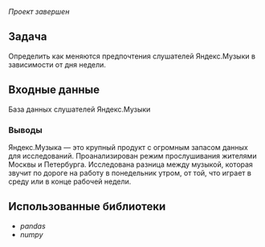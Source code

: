 *Проект завершен*

## Задача
Определить как меняются предпочтения слушателей Яндекс.Музыки в зависимости от дня недели.

## Входные данные
База данных слушателей Яндекс.Музыки

### Выводы
Яндекс.Музыка — это крупный продукт с огромным запасом данных для исследований. 
Проанализирован режим прослушивания жителями Москвы и Петербурга.
Исследована разница между музыкой, которая звучит по дороге на работу в понедельник утром, от той, что играет в среду или в конце рабочей недели.

## Использованные библиотеки
- *pandas*
- *numpy*

